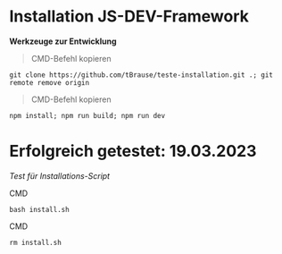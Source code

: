 # Installation JS-DEV-Framework

**Werkzeuge zur Entwicklung**

> CMD-Befehl kopieren

    git clone https://github.com/tBrause/teste-installation.git .; git remote remove origin

> CMD-Befehl kopieren

    npm install; npm run build; npm run dev

# Erfolgreich getestet: 19.03.2023

*Test für Installations-Script*

CMD

    bash install.sh

CMD

    rm install.sh
